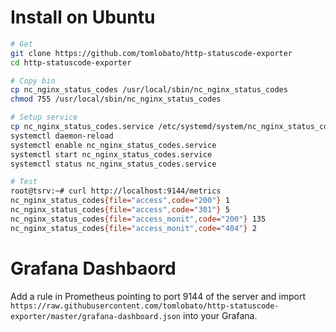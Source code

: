 
# Install on Ubuntu

```bash
# Get
git clone https://github.com/tomlobato/http-statuscode-exporter
cd http-statuscode-exporter

# Copy bin
cp nc_nginx_status_codes /usr/local/sbin/nc_nginx_status_codes
chmod 755 /usr/local/sbin/nc_nginx_status_codes

# Setup service
cp nc_nginx_status_codes.service /etc/systemd/system/nc_nginx_status_codes.service
systemctl daemon-reload
systemctl enable nc_nginx_status_codes.service
systemctl start nc_nginx_status_codes.service
systemctl status nc_nginx_status_codes.service

# Test
root@tsrv:~# curl http://localhost:9144/metrics
nc_nginx_status_codes{file="access",code="200"} 1
nc_nginx_status_codes{file="access",code="301"} 5
nc_nginx_status_codes{file="access_monit",code="200"} 135
nc_nginx_status_codes{file="access_monit",code="404"} 2

```

# Grafana Dashbaord
Add a rule in Prometheus pointing to port 9144 of the server and import ```https://raw.githubusercontent.com/tomlobato/http-statuscode-exporter/master/grafana-dashboard.json``` into your Grafana.
